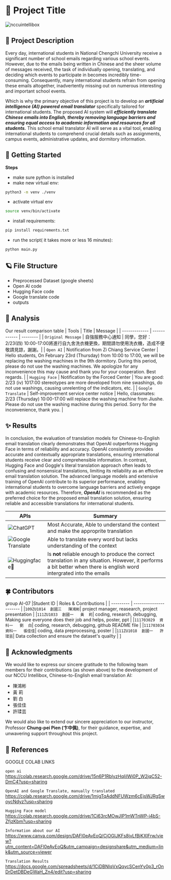 # 🌱 Project Title 
![nccuintellibox](https://github.com/EneriDrink/introduction-ai-final/assets/114038939/deb3fcd7-fc0a-4ec3-8c42-bce90907211f)

## 🌷 Project Description

Every day, international students in National Chengchi University receive a significant number of school emails regarding various school events. However, due to the emails being written in Chinese and the sheer volume of messages received, the task of individually opening, translating, and deciding which events to participate in becomes incredibly time-consuming. Consequently, many international students refrain from opening these emails altogether, inadvertently missing out on numerous interesting and important school events.

Which is why the primary objective of this project is to develop an ***artificial intelligence (AI) powered email translator*** specifically tailored for international students. The proposed AI system will ***efficiently translate Chinese emails into English, thereby removing language barriers and ensuring equal access to academic information and resources for all students.*** This school email translator AI will serve as a vital tool, enabling international students to comprehend crucial details such as assignments, campus events, administrative updates, and dormitory information.

## 🫧 Getting Started

**Steps**

- make sure python is installed
- make new virtual env:
```bash
python3 -m venv ./venv 
```

- activate virtual env
```bash
source venv/bin/activate  
```

- install requirements:

```bash
pip install requirements.txt
```

- run the script( it takes more or less 16 minutes):

```
python main.py
```


## 🪐 File Structure

+ Preprocessed Dataset (google sheets)
+ Open AI  code
+ Hugging Face code
+ Google translate code
+ outputs

## 🌼 Analysis

Our result comparison table
| Tools              | Title        | Message  |
| -------------      | ------------ | -------- |
| `Original Message` | 自強服務中心通知 | 同學，您好： 2/23(四) 10:00-17:00將進行自九舍洗衣機更換，期間請勿使用洗衣機，造成不便敬請見諒，謝謝。|
| `Open AI`          | Notification from Zi Chiang  Service Center | Hello students, On February 23rd (Thursday) from 10:00 to 17:00, we will be replacing the washing machines in the 9th dormitory. During this period, please do not use the washing machines. We apologize for any inconvenience this may cause and thank you for your cooperation. Best regards. |
| `Hugging Face`  | Notification by the Forced Center | You are good: 2/23 (iv) 1017:00 stereotypes are more developed from nine swashings, do not use washings, causing unrelenting of the indicators, etc. |
| `Google Translate` | Self-improvement service center notice | Hello, classmates: 2/23 (Thursday) 10:00-17:00 will replace the washing machine from Jiushe. Please do not use the washing machine during this period. Sorry for the inconvenience, thank you. |

## ✨ Results

In conclusion, the evaluation of translation models for Chinese-to-English email translation clearly demonstrates that OpenAI outperforms Hugging Face in terms of reliability and accuracy. OpenAI consistently provides accurate and contextually appropriate translations, ensuring international students receive clear and comprehensible information. In contrast, Hugging Face and Goggle's literal translation approach often leads to confusing and nonsensical translations, limiting its reliability as an effective email translation solution. The advanced language models and extensive training of OpenAI contribute to its superior performance, enabling international students to overcome language barriers and actively engage with academic resources. Therefore, ***OpenAI*** is recommended as the preferred choice for the proposed email translation solution, ensuring reliable and accessible translations for international students.

| APIs | Summary |
| --------- | -------------- |
| ![ChatGPT](https://img.shields.io/badge/chatGPT-74aa9c?style=for-the-badge&logo=openai&logoColor=white) | Most Accurate, Able to understand the context and make the approprite translation |
| ![Google Translate](https://img.shields.io/badge/google%20translate-4285F4?style=for-the-badge&logo=google%20translate&logoColor=white) | Able to translate every word but lacks understanding of the context |
| ![Huggingface🤗](https://img.shields.io/badge/🤗Hugging%20Face-%23f2f2f2.svg?style=for-the-badge&logo=hugging%20face&logoColor=white) | Is **not** reliable enough to produce the correct translation in any situation. However, it performs a bit better when there is english word intergrated into the emails |

## 🍀 Contributors

group AI-07
|Student ID |  Roles & Contributions |
| --------- | ---------------------- |
|`109ZU1014  創國三   陳鴻彬`| project manager, reasearch, project presentation |
|`111ZU1033  創國一   黃  莉`| coding, research, debugging, Making sure everyone does their job and helps, poster, ppt |
|`111703029  資科一   劉  白`| coding, research, debugging, github README file |
|`111703034  資科一   張佳佳`| coding, data preprocessing, poster |
|`111ZU1018  創國一   許瑈芸`| Data collection and ensure the dataset's quailty | ]

## 🍄 Acknowledgments

We would like to express our sincere gratitude to the following team members for their contributions (as shown above) to the development of our NCCU Intellibox, Chinese-to-English email translation AI:

+ 陳鴻彬
+ 黃   莉
+ 劉  白
+ 張佳佳
+ 許瑈芸

We would also like to extend our sincere appreciation to our instructor, Professor  **Chung-pei Pien (卞中佩)**, for their guidance, expertise, and unwavering support throughout this project.

## 🌙 References

GOOGLE COLAB LINKS

`open ai` https://colab.research.google.com/drive/15n6P1RblyzHqIiIWi0P_W2jqC52-DmC4?usp=sharing

`OpenAI and Google Translate, manually translated` https://colab.research.google.com/drive/1migTqAddNFUWzm6cEjsWJRgSwoycNdyz?usp=sharing 

`Hugging Face model` https://colab.research.google.com/drive/1Ci63rcMOwJIP1mWTnWP-i4bS-ZfjzKbm?usp=sharing 


`Information about our AI` https://www.canva.com/design/DAFl0eAvEoQ/CjOGlJKFs8jvLfBjKXlFrw/view?utm_content=DAFl0eAvEoQ&utm_campaign=designshare&utm_medium=link&utm_source=viewer

`Translation Results` https://docs.google.com/spreadsheets/d/1CiDBNIqVxQqycSCenYy0p3_rOnDrDetDBDeGWaH_Zn4/edit?usp=sharing 

 
